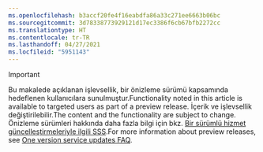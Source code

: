 ```yaml
---
ms.openlocfilehash: b3accf20fe4f16eabdfa86a33c271ee6663b06bc
ms.sourcegitcommit: 3d78338773929121d17ec3386f6cb67bfb2272cc
ms.translationtype: HT
ms.contentlocale: tr-TR
ms.lasthandoff: 04/27/2021
ms.locfileid: "5951143"
---
```

> [!IMPORTANT]
> <span data-ttu-id="c80b4-101">Bu makalede açıklanan işlevsellik, bir önizleme sürümü kapsamında hedeflenen kullanıcılara sunulmuştur.</span><span class="sxs-lookup"><span data-stu-id="c80b4-101">Functionality noted in this article is available to targeted users as part of a preview release.</span></span> <span data-ttu-id="c80b4-102">İçerik ve işlevsellik değiştirilebilir.</span><span class="sxs-lookup"><span data-stu-id="c80b4-102">The content and the functionality are subject to change.</span></span> <span data-ttu-id="c80b4-103">Önizleme sürümleri hakkında daha fazla bilgi için bkz. [Bir sürümlü hizmet güncelleştirmeleriyle ilgili SSS](/dynamics365/unified-operations/fin-and-ops/get-started/one-version).</span><span class="sxs-lookup"><span data-stu-id="c80b4-103">For more information about preview releases, see [One version service updates FAQ](/dynamics365/unified-operations/fin-and-ops/get-started/one-version).</span></span>